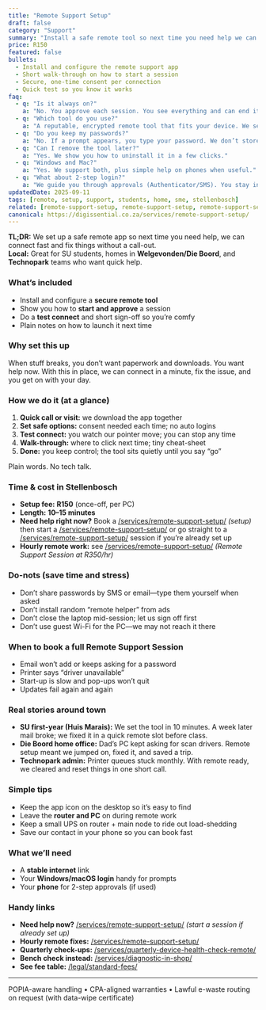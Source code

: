 ```yaml
---
title: "Remote Support Setup"
draft: false
category: "Support"
summary: "Install a safe remote tool so next time you need help we can connect fast—no on-site visit needed."
price: R150
featured: false
bullets:
  - Install and configure the remote support app
  - Short walk-through on how to start a session
  - Secure, one-time consent per connection
  - Quick test so you know it works
faq:
  - q: "Is it always on?"
    a: "No. You approve each session. You see everything and can end it any time."
  - q: "Which tool do you use?"
    a: "A reputable, encrypted remote tool that fits your device. We set it up in minutes."
  - q: "Do you keep my passwords?"
    a: "No. If a prompt appears, you type your password. We don’t store it."
  - q: "Can I remove the tool later?"
    a: "Yes. We show you how to uninstall it in a few clicks."
  - q: "Windows and Mac?"
    a: "Yes. We support both, plus simple help on phones when useful."
  - q: "What about 2-step login?"
    a: "We guide you through approvals (Authenticator/SMS). You stay in control."
updatedDate: 2025-09-11
tags: [remote, setup, support, students, home, sme, stellenbosch]
related: [remote-support-setup, remote-support-setup, remote-support-session, quarterly-device-health-check-remote, diagnostic-in-shop]
canonical: https://digissential.co.za/services/remote-support-setup/
---
```


**TL;DR:** We set up a safe remote app so next time you need help, we can connect fast and fix things without a call-out.  
**Local:** Great for SU students, homes in **Welgevonden/Die Boord**, and **Technopark** teams who want quick help.

### What’s included
- Install and configure a **secure remote tool**  
- Show you how to **start and approve** a session  
- Do a **test connect** and short sign-off so you’re comfy  
- Plain notes on how to launch it next time

### Why set this up
When stuff breaks, you don’t want paperwork and downloads. You want help now. With this in place, we can connect in a minute, fix the issue, and you get on with your day.

### How we do it (at a glance)
1) **Quick call or visit:** we download the app together  
2) **Set safe options:** consent needed each time; no auto logins  
3) **Test connect:** you watch our pointer move; you can stop any time  
4) **Walk-through:** where to click next time; tiny cheat-sheet  
5) **Done:** you keep control; the tool sits quietly until you say “go”

Plain words. No tech talk.

### Time & cost in Stellenbosch
- **Setup fee:** **R150** (once-off, per PC)  
- **Length:** **10–15 minutes**  
- **Need help right now?** Book a [/services/remote-support-setup/](/services/remote-support-setup/) *(setup)* then start a [/services/remote-support-setup/](/services/remote-support-setup/) or go straight to a [/services/remote-support-setup/](/services/remote-support-setup/) session if you’re already set up  
- **Hourly remote work:** see [/services/remote-support-setup/](/services/remote-support-setup/) *(Remote Support Session at R350/hr)*

### Do-nots (save time and stress)
- Don’t share passwords by SMS or email—type them yourself when asked  
- Don’t install random “remote helper” from ads  
- Don’t close the laptop mid-session; let us sign off first  
- Don’t use guest Wi-Fi for the PC—we may not reach it there

### When to book a full **Remote Support Session**
- Email won’t add or keeps asking for a password  
- Printer says “driver unavailable”  
- Start-up is slow and pop-ups won’t quit  
- Updates fail again and again

### Real stories around town
- **SU first-year (Huis Marais):** We set the tool in 10 minutes. A week later mail broke; we fixed it in a quick remote slot before class.  
- **Die Boord home office:** Dad’s PC kept asking for scan drivers. Remote setup meant we jumped on, fixed it, and saved a trip.  
- **Technopark admin:** Printer queues stuck monthly. With remote ready, we cleared and reset things in one short call.

### Simple tips
- Keep the app icon on the desktop so it’s easy to find  
- Leave the **router and PC** on during remote work  
- Keep a small UPS on router + main node to ride out load-shedding  
- Save our contact in your phone so you can book fast

### What we’ll need
- A **stable internet** link  
- Your **Windows/macOS login** handy for prompts  
- Your **phone** for 2-step approvals (if used)

### Handy links
- **Need help now?** [/services/remote-support-setup/](/services/remote-support-setup/) *(start a session if already set up)*  
- **Hourly remote fixes:** [/services/remote-support-setup/](/services/remote-support-setup/)  
- **Quarterly check-ups:** [/services/quarterly-device-health-check-remote/](/services/quarterly-device-health-check-remote/)  
- **Bench check instead:** [/services/diagnostic-in-shop/](/services/diagnostic-in-shop/)  
- **See fee table:** [/legal/standard-fees/](/legal/standard-fees/)

---

POPIA-aware handling • CPA-aligned warranties • Lawful e-waste routing on request (with data-wipe certificate)
